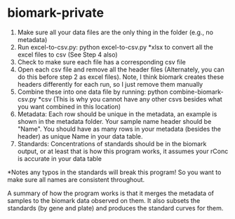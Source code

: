 # biomark-private

1.  Make sure all your data files are the only thing in the folder (e.g., no metadata)
2.  Run excel-to-csv.py:  python excel-to-csv.py *xlsx to convert all the excel files to csv (See Step 4 also)
3.  Check to make sure each file has a corresponding csv file
4.  Open each csv file and remove all the header files (Alternately, you can do this before step 2 as excel files).  Note, I think biomark creates these headers differently for each run, so I just remove them manually
5.  Combine these into one data file by running:  python combine-biomark-csv.py *csv (This is why you cannot have any other csvs besides what you want combined in this location)
6.  Metadata:  Each row should be unique in the metadata, an example is shown in the metadata folder.  Your sample name header should be "Name".  You should have as many rows in your metadata (besides the header) as unique Name in your data table.
7.  Standards:  Concentrations of standards should be in the biomark output, or at least that is how this program works, it assumes your rConc is accurate in your data table

*Notes any typos in the standards will break this program!  So you want to make sure all names are consistent throughout.

A summary of how the program works is that it merges the metadata of samples to the biomark data observed on them.
It also subsets the standards (by gene and plate) and produces the standard curves for them.


